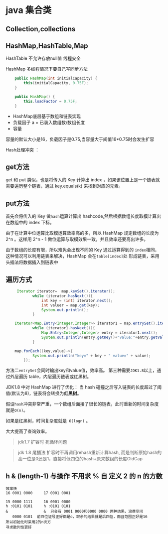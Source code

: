 # java 集合类
## Collection,collections
## HashMap,HashTable,Map
HashTable 不允许存放null值 线程安全
 
HashMap 多线程情况下要自己写同步方法 
```java
    public HashMap(int initialCapacity) {
        this(initialCapacity, 0.75F);
    }

    public HashMap() {
        this.loadFactor = 0.75F;
    }
```
- HashMap底层基于数组和链表实现
- 负载因子 a = 已装入数组数/数组长度
- 容量

容量的默认大小是16，负载因子是0.75,当容量大于阀值16*0.75时会发生扩容

Hash处理冲突 ： 

## get方法
get 和 put 类似，也是将传入的 Key 计算出 index ，如果该位置上是一个链表就需要遍历整个链表，通过 key.equals(k) 来找到对应的元素。
## put方法
首先会将传入的 Key 做`hash`运算计算出 hashcode,然后根据数组长度取模计算出在数组中的 index 下标。

由于在计算中位运算比取模运算效率高的多，所以 HashMap 规定数组的长度为
 2^n 。这样用 2^n - 1 做位运算与取模效果一致，并且效率还要高出许多。

由于数组的长度有限，所以难免会出现不同的 Key 通过运算得到的
 `index`相同，这种情况可以利用链表来解决，HashMap 会在`table[index]`处
 形成链表，采用头插法将数据插入到链表中
## 遍历方式
```java
     Iterator iterator=  map.keySet().iterator();
            while (iterator.hasNext()){
                int key = (int) iterator.next();
                int valuer = map.get(key);
                System.out.println();
            }
```
```java
    Iterator<Map.Entry<Integer,Integer>> iterator1 = map.entrySet().iterator();
            while (iterator1.hasNext()){
                Map.Entry<Integer,Integer> entry = iterator1.next();
                System.out.println(entry.getKey()+"value:"+entry.getValue());
            }
```
```java
    map.forEach((key,value)->{
            System.out.println("key=" + key + " value=" + value);
        });
```

方法二`entrySet`会同时输出key和value值，效率高。
第三种需要`JDK1.8`以上，通过外层遍历 table，内层遍历链表或红黑树。


JDK1.8 中对 HashMap 进行了优化： 当 hash 碰撞之后写入链表的长度超过了阈值(默认为8)，链表将会转换为**红黑树**。

假设`hash`冲突非常严重，一个数组后面接了很长的链表，此时重新的时间复杂度就是`O(n)`。

如果是红黑树，时间复杂度就是` O(logn)` 。

大大提高了查询效率。

> jdk1.7 扩容时 死循环问题
    
> jdk 1.8 尾插法 扩容时不再调用rehash重新计算hash,
而是判断原始hash的高一位是0还是1，直接将低四位的hash+原来数组的长度OldCap
    

## h & (length-1) 与操作   不用求 % 自 定义 2 的 n 的方数
    效率快
    16 0001 0000     17 0001 0001
    
    15 0000 1111     16 0001 0000
    h :0101 0101     h :0101 0101
    &                &  只会有 0001 0000和0000 0000 两种结果，浪费空间
       0000 0101  前四位证号正好都是o，取余的结果就是后四位，而且范围正好是16 
    所以初始化时采用2的n次方
    寻求散列性更好 


































